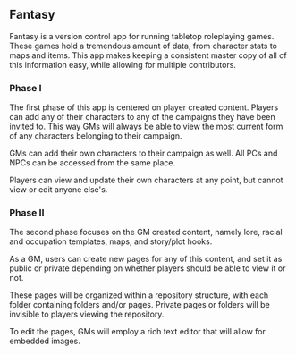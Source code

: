 ## Fantasy

Fantasy is a version control app for running tabletop roleplaying games. These games hold a tremendous amount of data, from character stats to maps and items. This app makes keeping a consistent master copy of all of this information easy, while allowing for multiple contributors.

### Phase I

The first phase of this app is centered on player created content. Players can add any of their characters to any of the campaigns they have been invited to. This way GMs will always be able to view the most current form of any characters belonging to their campaign.

GMs can add their own characters to their campaign as well. All PCs and NPCs can be accessed from the same place.

Players can view and update their own characters at any point, but cannot view or edit anyone else's.

### Phase II

The second phase focuses on the GM created content, namely lore, racial and occupation templates, maps, and story/plot hooks.

As a GM, users can create new pages for any of this content, and set it as public or private depending on whether players should be able to view it or not.

These pages will be organized within a repository structure, with each folder containing folders and/or pages. Private pages or folders will be invisible to players viewing the repository.

To edit the pages, GMs will employ a rich text editor that will allow for embedded images.

